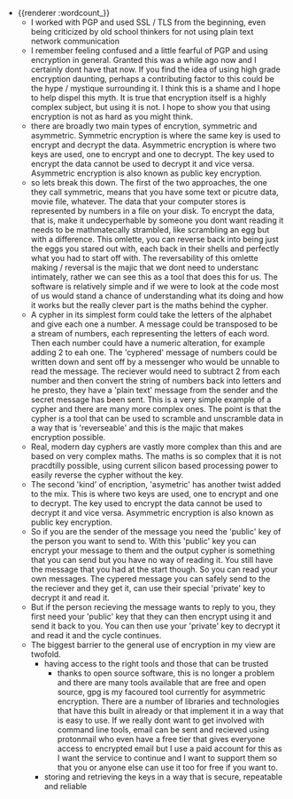 - {{renderer :wordcount_}}
	- I worked with PGP and used SSL / TLS from the beginning, even being criticized by old school thinkers for not using plain text network communication
	- I remember feeling confused and a little fearful of PGP and using encryption in general. Granted this was a while ago now and I certainly dont have that now. If you find the idea of using high grade encryption daunting, perhaps a contributing factor to this could be the hype / mystique surrounding it. I think this is a shame and I hope to help dispel this myth. It is true that encryption itself is a highly complex subject, but using it is not. I hope to show you that using encryption is not as hard as you might think.
	- there are broadly two main types of encrytion, symmetric and asymmetric. Symmetric encryption is where the same key is used to encrypt and decrypt the data. Asymmetric encryption is where two keys are used, one to encrypt and one to decrypt. The key used to encrypt the data cannot be used to decrypt it and vice versa. Asymmetric encryption is also known as public key encryption.
	- so lets break this down. The first of the two approaches, the one they call symmetric, means that you have some text or picutre data, movie file, whatever. The data that your computer stores is represented by numbers in a file on your disk. To encrypt the data, that is, make it undecyperhable by someone you dont want reading it needs to be mathmatecally strambled, like scrambling an egg but with a difference. This omlette, you can reverse back into being just the eggs you stared out with, each back in their shells and perfectly what you had to start off with. The reversability of this omlette making / reversal is the majic that we dont need to understanc intimately, rather we can see this as a tool that does this for us. The software is relatively simple and if we were to look at the code most of us would stand a chance of understanding what its doing and how it works but the really clever part is the maths behind the cypher. 
	- A cypher in its simplest form could take the letters of the alphabet and give each one a number. A message could be transposed to be a stream of numbers, each representing the letters of each word. Then each number could have a numeric alteration, for example adding 2 to eah one. The 'cyphered' message of numbers could be written down and sent off by a messenger who would be unnable to read the message. The reciever would need to subtract 2 from each number and then convert the string of numbers back into letters and he presto, they have a 'plain text' message from the sender and the secret message has been sent. This is a very simple example of a cypher and there are many more complex ones. The point is that the cypher is a tool that can be used to scramble and unscramble data in a way that is 'reverseable' and this is the majic that makes encryption possible.
	- Real, modern day cyphers are vastly more complex than this and are based on very complex maths. The maths is so complex that it is not pracdtilly possible, using current silicon based processing power to easily reverse the cypher without the key.
	- The second 'kind' of encription, 'asymetric' has another twist added to the mix. This is where two keys are used, one to encrypt and one to decrypt. The key used to encrypt the data cannot be used to decrypt it and vice versa. Asymmetric encryption is also known as public key encryption. 
	- So if you are the sender of the message you need the 'public' key of the person you want to send to. With this 'public' key you can encrypt your message to them and the output cypher is something that you can send but you have no way of reading it. You still have the message that you had at the start though. So you can read your own messages. The cypered message you can safely send to the the reciever and they get it, can use their special 'private' key to decrypt it and read it.
	- But if the person recieving the message wants to reply to you, they first need your 'public' key that they can then encrypt using it and send it back to you. You can then use your 'private' key to decrypt it and read it and the cycle continues.
	- The biggest barrier to the general use of encryption in my view are twofold.
		- having access to the right tools and those that can be trusted
			- thanks to open source software, this is no longer a problem and there are many tools available that are free and open source, gpg is my facoured tool currently for asymmetric encryption. There are a number of libraries and technologies that have this built in already or that implement it in a way that is easy to use. If we really dont want to get involved with command line tools, email can be sent and recieved using protonmail who even have a free tier that gives everyone access to encrypted email but I use a paid account for this as I want the service to continue and I want to support them so that you or anyone else can use it too for free if you want to.
		- storing and retrieving the keys in a way that is secure, repeatable and reliable
